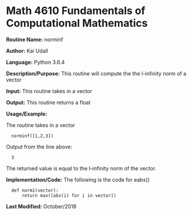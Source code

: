 # Math 4610 Fundamentals of Computational Mathematics

**Routine Name:**           norminf

**Author:** Kai Udall

**Language:** Python 3.6.4

**Description/Purpose:** This routine will compute the the l-infinity norm of a vector

**Input:** This routine takes in a vector

**Output:** This routine returns a float

**Usage/Example:**

The routine takes in a vector

      norminf([1,2,3])

Output from the line above:

      3

The returned value is equal to the l-infinity norm of the vector.

**Implementation/Code:** The following is the code for eabs()

      def norm1(vector):
          return max([abs(i) for i in vector])
 
**Last Modified:** October/2018
